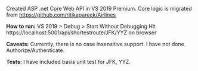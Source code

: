 Created ASP .net Core Web API in VS 2019 Premium. Core logic is migrated from https://github.com/ritikapareek/Airlines

**How to run:**
VS 2019 > Debug > Start Without Debugging
Hit https://localhost:5001/api/shortestroute/JFK/YYZ on browser


**Caveats:**
Currently, there is no case insensitive support. I have not done Authorize/Authenticate.


**Tests:**
I have included basis unit test for JFK, YYZ.
